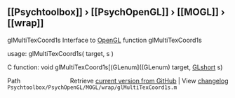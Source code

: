 ## [[Psychtoolbox]] &#8250; [[PsychOpenGL]] &#8250; [[MOGL]] &#8250; [[wrap]]

glMultiTexCoord1s  Interface to [OpenGL](OpenGL) function glMultiTexCoord1s  
  
usage:  glMultiTexCoord1s( target, s )  
  
C function:  void glMultiTexCoord1s[(GLenum]((GLenum) target, [GLshort](GLshort) s)  




<div class="code_header" style="text-align:right;">
  <span style="float:left;">Path&nbsp;&nbsp;</span> <span class="counter">Retrieve <a href=
  "https://raw.github.com/Psychtoolbox-3/Psychtoolbox-3/beta/Psychtoolbox/PsychOpenGL/MOGL/wrap/glMultiTexCoord1s.m">current version from GitHub</a> | View <a href=
  "https://github.com/Psychtoolbox-3/Psychtoolbox-3/commits/beta/Psychtoolbox/PsychOpenGL/MOGL/wrap/glMultiTexCoord1s.m">changelog</a></span>
</div>
<div class="code">
  <code>Psychtoolbox/PsychOpenGL/MOGL/wrap/glMultiTexCoord1s.m</code>
</div>

